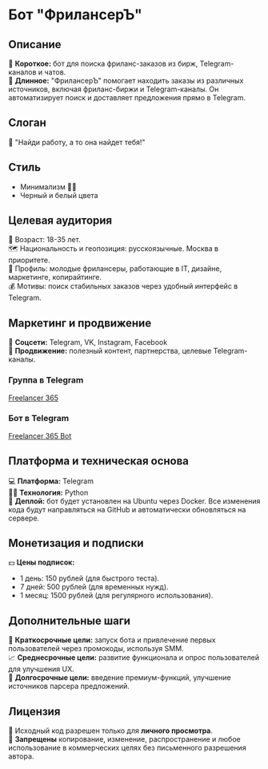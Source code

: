 # Бот "ФрилансерЪ"

## Описание

🎯 **Короткое:** бот для поиска фриланс-заказов из бирж, Telegram-каналов и чатов.  
📜 **Длинное:** "ФрилансерЪ" помогает находить заказы из различных источников, включая фриланс-биржи и Telegram-каналы. Он автоматизирует поиск и доставляет предложения прямо в Telegram.

## Слоган

💬 "Найди работу, а то она найдет тебя!"

## Стиль

- Минимализм 🖤🤍
- Черный и белый цвета

## Целевая аудитория

👥 Возраст: 18-35 лет.  
🗺 Национальность и геопозиция: русскоязычные. Москва в приоритете.  
💼 Профиль: молодые фрилансеры, работающие в IT, дизайне, маркетинге, копирайтинге.  
💰 Мотивы: поиск стабильных заказов через удобный интерфейс в Telegram.

## Маркетинг и продвижение

📢 **Соцсети:** Telegram, VK, Instagram, Facebook  
🚀 **Продвижение:** полезный контент, партнерства, целевые Telegram-каналы.

### Группа в Telegram

[Freelancer 365](https://t.me/freelancer_365)

### Бот в Telegram

[Freelancer 365 Bot](https://t.me/freelancer_365_bot)

## Платформа и техническая основа

💻 **Платформа:** Telegram  
👨‍💻 **Технология:** Python  
🐳 **Деплой:** бот будет установлен на Ubuntu через Docker. Все изменения кода будут направляться на GitHub и автоматически обновляться на сервере.

## Монетизация и подписки

💵 **Цены подписок:**

- 1 день: 150 рублей (для быстрого теста).
- 7 дней: 500 рублей (для временных нужд).
- 1 месяц: 1500 рублей (для регулярного использования).

## Дополнительные шаги

🎯 **Краткосрочные цели:** запуск бота и привлечение первых пользователей через промокоды, используя SMM.  
📈 **Среднесрочные цели:** развитие функционала и опрос пользователей для улучшения UX.  
🚀 **Долгосрочные цели:** введение премиум-функций, улучшение источников парсера предложений.

## Лицензия

👀 Исходный код разрешен только для **личного просмотра**.  
🚫 **Запрещены** копирование, изменение, распространение и любое использование в коммерческих целях без письменного разрешения автора.
